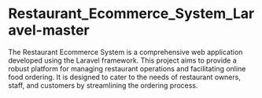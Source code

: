 # Restaurant_Ecommerce_System_Laravel-master
The Restaurant Ecommerce System is a comprehensive web application developed using the Laravel framework. This project aims to provide a robust platform for managing restaurant operations and facilitating online food ordering. It is designed to cater to the needs of restaurant owners, staff, and customers by streamlining the ordering process.
